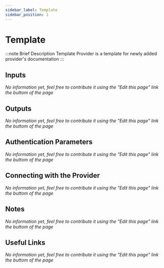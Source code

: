 ```yaml
---
sidebar_label: Template
sidebar_position: 1
---
```


# Template

:::note Brief Description
Template Provider is a template for newly added provider's documentation
:::

## Inputs
*No information yet, feel free to contribute it using the "Edit this page" link the buttom of the page*

## Outputs
*No information yet, feel free to contribute it using the "Edit this page" link the buttom of the page*

## Authentication Parameters
*No information yet, feel free to contribute it using the "Edit this page" link the buttom of the page*

## Connecting with the Provider
*No information yet, feel free to contribute it using the "Edit this page" link the buttom of the page*

## Notes
*No information yet, feel free to contribute it using the "Edit this page" link the buttom of the page*

## Useful Links
*No information yet, feel free to contribute it using the "Edit this page" link the buttom of the page*
